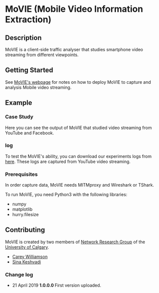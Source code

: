 # MoVIE (Mobile Video Information Extraction)

## Description
MoVIE is a client-side traffic analyser that studies smartphone video streaming from different viewpoints.

## Getting Started

See [MoVIE's webpage](https://pages.cpsc.ucalgary.ca/~sina.keshvadi1/movie) for notes on how to deploy MoVIE to capture and analysis Mobile video streaming.

## Example

### Case Study
Here you can see the output of MoVIE that studied video streaming from YouTube and Facebook.

### log
To test the MoVIE's ability, you can download our experiments logs from [here](https://pages.cpsc.ucalgary.ca/~sina.keshvadi1/movie/example). These logs are captured from YouTube video streaming.


### Prerequisites

In order capture data, MoVIE needs MITMproxy and Wireshark or TShark. 

To run MoVIE, you need Python3 with the following libraries:
* numpy
* matplotlib
* hurry.filesize

## Contributing
MoVIE is created by two members of [Network Research Group](https://www.ucalgary.ca/elisa/) of the [University of Calgary](https://www.ucalgary.ca/).

* [Carey Williamson](http://pages.cpsc.ucalgary.ca/~carey/) 
* [Sina Keshvadi](http://pages.cpsc.ucalgary.ca/~sina.keshvadi1/)

### Change log
* 21 April 2019 <b> 1.0.0.0 </b> First version uploaded.
